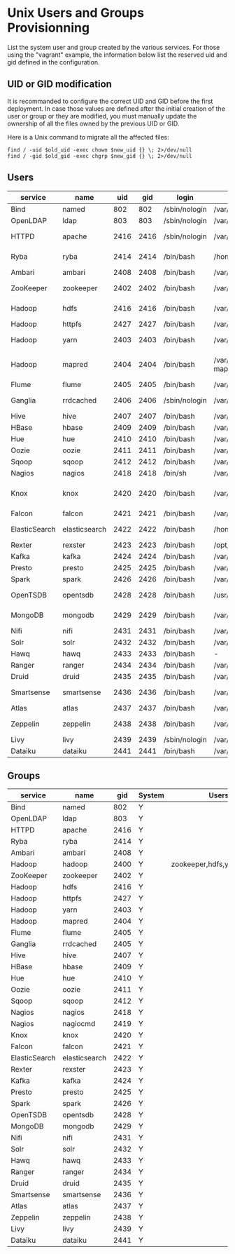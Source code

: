 
# Unix Users and Groups Provisionning

List the system user and group created by the various services. For those using
the "vagrant" example, the information below list the reserved uid and gid
defined in the configuration.

## UID or GID modification

It is recommanded to configure the correct UID and GID before the first
deployment. In case those values are defined after the initial creation
of the user or group or they are modified, you must manually update the
ownership of all the files owned by the previous UID or GID.

Here is a Unix command to migrate all the affected files:

```
find / -uid $old_uid -exec chown $new_uid {} \; 2>/dev/null
find / -gid $old_gid -exec chgrp $new_gid {} \; 2>/dev/null
```

## Users

| service  | name       | uid  | gid  | login         | home             | comments
|----------|------------|------|------|---------------|------------------|----------------
| Bind     | named      | 802  | 802  | /sbin/nologin | /var/named       | Bind Server
| OpenLDAP | ldap       | 803  | 803  | /sbin/nologin | /var/lib/ldap    | LDAP Server
| HTTPD    | apache     | 2416 | 2416 | /sbin/nologin | /var/www         | Apache HTTPD User
| Ryba     | ryba       | 2414 | 2414 | /bin/bash     | /home/ryba       | Ryba Test User
| Ambari   | ambari     | 2408 | 2408 | /bin/bash | /var/lib/ambari      | Ambari user
| ZooKeeper | zookeeper | 2402 | 2402 | /bin/bash | /var/lib/zookeeper   | ZooKeeper user
| Hadoop   | hdfs       | 2416 | 2416 | /bin/bash | /var/lib/hadoop-hdfs | Hadoop HDFS user
| Hadoop   | httpfs     | 2427 | 2427 | /bin/bash | /var/lib/httpfs      | HttpFS User
| Hadoop   | yarn       | 2403 | 2403 | /bin/bash | /var/lib/hadoop-yarn | Hadoop YARN User
| Hadoop   | mapred     | 2404 | 2404 | /bin/bash | /var/lib/hadoop-mapreduce | Hadoop MapReduce User
| Flume    | flume      | 2405 | 2405 | /bin/bash | /var/lib/flume            | Flume User
| Ganglia  | rrdcached  | 2406 | 2406 | /sbin/nologin | /var/rrdtool/rrdcached | RRDtool Ganglia User
| Hive     | hive       | 2407 | 2407 | /bin/bash | /var/lib/hive        | Hive User
| HBase    | hbase      | 2409 | 2409 | /bin/bash | /var/run/hbase       | HBase User
| Hue      | hue        | 2410 | 2410 | /bin/bash | /var/lib/hue         | Hue User
| Oozie    | oozie      | 2411 | 2411 | /bin/bash | /var/lib/oozie       | Oozie User
| Sqoop    | sqoop      | 2412 | 2412 | /bin/bash | /var/lib/sqoop       | Sqoop
| Nagios   | nagios     | 2418 | 2418 | /bin/sh   | /var/log/nagios      | Nagios User
| Knox     | knox       | 2420 | 2420 | /bin/bash | /var/lib/knox        | Knox Gateway User
| Falcon   | falcon     | 2421 | 2421 | /bin/bash | /var/lib/falcon      | Falcon User
| ElasticSearch | elasticsearch | 2422 | 2422 | /bin/bash | /home/elasticsearch | ElasticSearch User
| Rexter   | rexster    | 2423 | 2423 | /bin/bash | /opt/titan/rexhome   | Rexster User
| Kafka    | kafka      | 2424 | 2424 | /bin/bash | /var/lib/kafka       | Kafka User
| Presto   | presto     | 2425 | 2425 | /bin/bash | /var/lib/presto      | Presto User
| Spark    | spark      | 2426 | 2426 | /bin/bash | /var/lib/spark       | Spark User
| OpenTSDB | opentsdb   | 2428 | 2428 | /bin/bash | /usr/share/opentsdb  | OpenTSDB User
| MongoDB  | mongodb    | 2429 | 2429 | /bin/bash | /var/lib/mongo       | MongoDB User
| Nifi     | nifi       | 2431 | 2431 | /bin/bash | /var/lib/nifi        | Nifi User
| Solr     | solr       | 2432 | 2432 | /bin/bash | /var/solr/data       | Solr User
| Hawq     | hawq       | 2433 | 2433 | /bin/bash | -                    | Hawq User
| Ranger   | ranger     | 2434 | 2434 | /bin/bash | /var/lib/ranger      | Ranger User
| Druid    | druid      | 2435 | 2435 | /bin/bash | /var/lib/druid       | Druid User
| Smartsense | smartsense | 2436 | 2436 | /bin/bash | /var/lib/smartsense | Smartsense User
| Atlas    | atlas      | 2437 | 2437 | /bin/bash | /var/lib/atlas       | Atlas User
| Zeppelin | zeppelin   | 2438 | 2438 | /bin/bash | /var/lib/zeppelin    | Zeppelin User
| Livy     | livy       | 2439 | 2439 | /sbin/nologin | /var/lib/livy    | Livy User
| Dataiku  | dataiku    | 2441 | 2441 | /bin/bash | /var/lib/dataiku     | Dataiku User

## Groups

| service       | name          | gid  | System | Users
|---------------|---------------|------|--------|--------
| Bind          | named         | 802  | Y      |
| OpenLDAP      | ldap          | 803  | Y      |
| HTTPD         | apache        | 2416 | Y      |
| Ryba          | ryba          | 2414 | Y      |
| Ambari        | ambari        | 2408 | Y      |
| Hadoop        | hadoop        | 2400 | Y      | zookeeper,hdfs,yarn,mapred
| ZooKeeper     | zookeeper     | 2402 | Y      |
| Hadoop        | hdfs          | 2416 | Y      |
| Hadoop        | httpfs        | 2427 | Y      |
| Hadoop        | yarn          | 2403 | Y      |
| Hadoop        | mapred        | 2404 | Y      |
| Flume         | flume         | 2405 | Y      |
| Ganglia       | rrdcached     | 2405 | Y      |
| Hive          | hive          | 2407 | Y      |
| HBase         | hbase         | 2409 | Y      |
| Hue           | hue           | 2410 | Y      |
| Oozie         | oozie         | 2411 | Y      |
| Sqoop         | sqoop         | 2412 | Y      |
| Nagios        | nagios        | 2418 | Y      |
| Nagios        | nagiocmd      | 2419 | Y      |
| Knox          | knox          | 2420 | Y      |
| Falcon        | falcon        | 2421 | Y      |
| ElasticSearch | elasticsearch | 2422 | Y      |
| Rexter        | rexster       | 2423 | Y      |
| Kafka         | kafka         | 2424 | Y      |
| Presto        | presto        | 2425 | Y      |
| Spark         | spark         | 2426 | Y      |
| OpenTSDB      | opentsdb      | 2428 | Y      |
| MongoDB       | mongodb       | 2429 | Y      |
| Nifi          | nifi          | 2431 | Y      |
| Solr          | solr          | 2432 | Y      |
| Hawq          | hawq          | 2433 | Y      |
| Ranger        | ranger        | 2434 | Y      |
| Druid         | druid         | 2435 | Y      |
| Smartsense    | smartsense    | 2436 | Y      |
| Atlas         | atlas         | 2437 | Y      |
| Zeppelin      | zeppelin      | 2438 | Y      |
| Livy          | livy          | 2439 | Y      |
| Dataiku       | dataiku       | 2441 | Y      |
